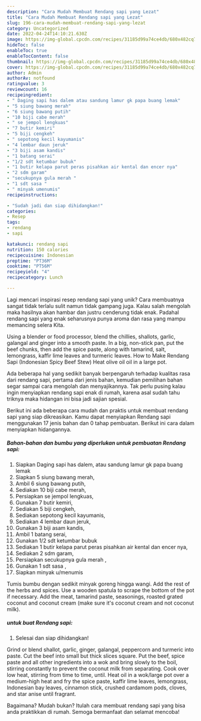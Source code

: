 ```yaml
---
description: "Cara Mudah Membuat Rendang sapi yang Lezat"
title: "Cara Mudah Membuat Rendang sapi yang Lezat"
slug: 196-cara-mudah-membuat-rendang-sapi-yang-lezat
category: Uncategorized
date: 2022-04-24T14:10:21.630Z
image: https://img-global.cpcdn.com/recipes/31185d99a74ce4db/680x482cq70/rendang-sapi-foto-resep-utama.jpg
hideToc: false
enableToc: true
enableTocContent: false
thumbnail: https://img-global.cpcdn.com/recipes/31185d99a74ce4db/680x482cq70/rendang-sapi-foto-resep-utama.jpg
cover: https://img-global.cpcdn.com/recipes/31185d99a74ce4db/680x482cq70/rendang-sapi-foto-resep-utama.jpg
author: Admin
authorAv: notfound
ratingvalue: 3
reviewcount: 16
recipeingredient:
- " Daging sapi has dalem atau sandung lamur gk papa buang lemak"
- "5 siung bawang merah"
- "6 siung bawang putih"
- "10 biji cabe merah"
- " se jempol lengkuas"
- "7 butir kemiri"
- "5 biji cengkeh"
- " sepotong kecil kayumanis"
- "4 lembar daun jeruk"
- "3 biji asam kandis"
- "1 batang serai"
- "1/2 sdt ketumbar bubuk"
- "1 butir kelapa parut peras pisahkan air kental dan encer nya"
- "2 sdm garam"
- "secukupnya gula merah "
- "1 sdt sasa "
- " minyak umenumis"
recipeinstructions:

- "Sudah jadi dan siap dihidangkan!"
categories:
- Resep
tags:
- rendang
- sapi

katakunci: rendang sapi 
nutrition: 150 calories
recipecuisine: Indonesian
preptime: "PT36M"
cooktime: "PT56M"
recipeyield: "4"
recipecategory: Lunch

---
```





Lagi mencari inspirasi resep rendang sapi yang unik? Cara membuatnya sangat tidak terlalu sulit namun tidak gampang juga. Kalau salah mengolah maka hasilnya akan hambar dan justru cenderung tidak enak. Padahal rendang sapi yang enak seharusnya punya aroma dan rasa yang mampu memancing selera Kita.





Using a blender or food processor, blend the chillies, shallots, garlic, galangal and ginger into a smooth paste. In a big, non-stick pan, put the beef chunks, then add the spice paste, along with tamarind, salt, lemongrass, kaffir lime leaves and turmeric leaves. How to Make Rendang Sapi (Indonesian Spicy Beef Stew) Heat olive oil oil in a large pot.

Ada beberapa hal yang sedikit banyak berpengaruh terhadap kualitas rasa dari rendang sapi, pertama dari jenis bahan, kemudian pemilihan bahan segar sampai cara mengolah dan menyajikannya. Tak perlu pusing kalau ingin menyiapkan rendang sapi enak di rumah, karena asal sudah tahu triknya maka hidangan ini bisa jadi sajian spesial.






Berikut ini ada beberapa cara mudah dan praktis untuk membuat rendang sapi yang siap dikreasikan. Kamu dapat menyiapkan Rendang sapi menggunakan 17 jenis bahan dan 0 tahap pembuatan. Berikut ini cara dalam menyiapkan hidangannya.

<!--inarticleads1-->

##### Bahan-bahan dan bumbu yang diperlukan untuk pembuatan Rendang sapi:

1. Siapkan  Daging sapi has dalem, atau sandung lamur gk papa buang lemak
1. Siapkan 5 siung bawang merah,
1. Ambil 6 siung bawang putih,
1. Sediakan 10 biji cabe merah,
1. Persiapkan  se jempol lengkuas,
1. Gunakan 7 butir kemiri,
1. Sediakan 5 biji cengkeh,
1. Sediakan  sepotong kecil kayumanis,
1. Sediakan 4 lembar daun jeruk,
1. Gunakan 3 biji asam kandis,
1. Ambil 1 batang serai,
1. Gunakan 1/2 sdt ketumbar bubuk
1. Sediakan 1 butir kelapa parut peras pisahkan air kental dan encer nya,
1. Sediakan 2 sdm garam,
1. Persiapkan secukupnya gula merah ,
1. Gunakan 1 sdt sasa ,
1. Siapkan  minyak u/menumis


Tumis bumbu dengan sedikit minyak goreng hingga wangi. Add the rest of the herbs and spices. Use a wooden spatula to scrape the bottom of the pot if necessary. Add the meat, tamarind paste, seasonings, roasted grated coconut and coconut cream (make sure it&#39;s coconut cream and not coconut milk). 

<!--inarticleads2-->

#####  untuk buat Rendang sapi:


1. Selesai dan siap dihidangkan!

Grind or blend shallot, garlic, ginger, galangal, peppercorn and turmeric into paste. Cut the beef into small but thick slices square. Put the beef, spice paste and all other ingredients into a wok and bring slowly to the boil, stirring constantly to prevent the coconut milk from separating. Cook over low heat, stirring from time to time, until. Heat oil in a wok/large pot over a medium-high heat and fry the spice paste, kaffir lime leaves, lemongrass, Indonesian bay leaves, cinnamon stick, crushed cardamom pods, cloves, and star anise until fragrant. 

Bagaimana? Mudah bukan? Itulah cara membuat rendang sapi yang bisa anda praktikkan di rumah. Semoga bermanfaat dan selamat mencoba!
